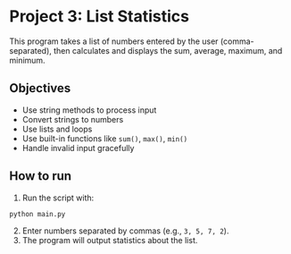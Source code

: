 # Project 3: List Statistics

This program takes a list of numbers entered by the user (comma-separated), then calculates and displays the sum, average, maximum, and minimum.

## Objectives

- Use string methods to process input
- Convert strings to numbers
- Use lists and loops
- Use built-in functions like `sum()`, `max()`, `min()`
- Handle invalid input gracefully

## How to run

1. Run the script with:
```bash
python main.py
```
2. Enter numbers separated by commas (e.g., `3, 5, 7, 2`).
3. The program will output statistics about the list.
